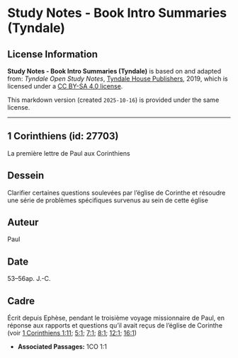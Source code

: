 # Study Notes - Book Intro Summaries (Tyndale)

## License Information

**Study Notes - Book Intro Summaries (Tyndale)** is based on and adapted from: _Tyndale Open Study Notes_, [Tyndale House Publishers](https://tyndaleopenresources.com/), 2019, which is licensed under a [CC BY-SA 4.0 license](https://creativecommons.org/licenses/by-sa/4.0/legalcode.en).

This markdown version (created `2025-10-16`) is provided under the same license.



--------------------------------

## 1 Corinthiens (id: 27703)

La première lettre de Paul aux Corinthiens

Dessein
-------

Clarifier certaines questions soulevées par l’église de Corinthe et résoudre une série de problèmes spécifiques survenus au sein de cette église

Auteur
------

Paul

Date
----

53–56ap. J.\-C.

Cadre
-----

Écrit depuis Ephèse, pendant le troisième voyage missionnaire de Paul, en réponse aux rapports et questions qu’il avait reçus de l’église de Corinthe (voir [1 Corinthiens 1:11](https://ref.ly/1Cor1:11); [5:1](https://ref.ly/1Cor5:1); [7:1](https://ref.ly/1Cor7:1); [8:1](https://ref.ly/1Cor8:1); [12:1](https://ref.ly/1Cor12:1); [16:1](https://ref.ly/1Cor16:1))

* **Associated Passages:** 1CO 1:1

